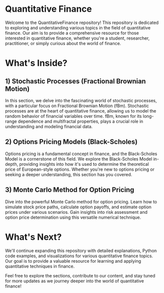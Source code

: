 # Quantitative Finance

Welcome to the QuantitativeFinance repository! This repository is dedicated to exploring and understanding various topics in the field of quantitative finance. Our aim is to provide a comprehensive resource for those interested in quantitative finance, whether you're a student, researcher, practitioner, or simply curious about the world of finance.

# What's Inside?

## 1) Stochastic Processes (Fractional Brownian Motion)
In this section, we delve into the fascinating world of stochastic processes, with a particular focus on Fractional Brownian Motion (fBm). Stochastic processes are at the heart of quantitative finance, allowing us to model the random behavior of financial variables over time. fBm, known for its long-range dependence and multifractal properties, plays a crucial role in understanding and modeling financial data.

## 2) Options Pricing Models (Black-Scholes)
Options pricing is a fundamental concept in finance, and the Black-Scholes Model is a cornerstone of this field. We explore the Black-Scholes Model in-depth, providing insights into how it's used to determine the theoretical price of European-style options. Whether you're new to options pricing or seeking a deeper understanding, this section has you covered.

## 3) Monte Carlo Method for Option Pricing
Dive into the powerful Monte Carlo method for option pricing. Learn how to simulate stock price paths, calculate option payoffs, and estimate option prices under various scenarios. Gain insights into risk assessment and option price determination using this versatile numerical technique.

# What's Next?
We'll continue expanding this repository with detailed explanations, Python code examples, and visualizations for various quantitative finance topics. Our goal is to provide a valuable resource for learning and applying quantitative techniques in finance.

Feel free to explore the sections, contribute to our content, and stay tuned for more updates as we journey deeper into the world of quantitative finance!
